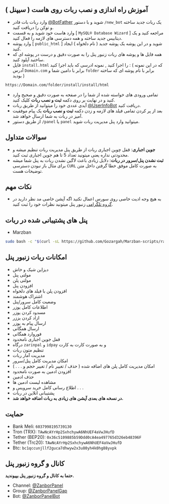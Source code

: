  ## آموزش راه اندازی و نصب ربات روی هاست ( سیپنل )
- وارد ربات بات فادر [@BotFather](https://t.me/BotFather) شوید و با دستور `/new_bot` یک ربات جدید ساخته و توکن را دریافت کنید.
- وارد هاست خود شوید و به قسمت [ `MySQL® Database Wizard` ] مراجعه کنید و یک دیتابیس جدید ساخته و همه دسترسی های لازمه را فعال کنید.
- وارد پوشه [ `public_html` ] شوید و در این پوشه یک پوشه جدید ( نام دلخواه ) ایجاد کنید.
- همه فایل ها و پوشه های ربات زنبور پنل را به صورت دقیق و درست در پوشه ای که ساختید آپلود کنید.
- فایل `install.html` را اجرا کنید , نمونه ادرسی که باید اجرا کنید : ( که در این نمونه آدرس `Domain.com` برابر با دامین شما و `folder` برابر با نام پوشه ای که ساخته بودید )
```bash
https://Domain.com/folder/install/install/html
```
- تمامی ورودی های خواسته شده از شما را در صفحه به صورت دقیق و صحیح وارد کنید و در نهایت بر روی دکمه **ثبت و نصب ربات** کلیک کنید.
- آیدی عددی خود را میتوانید از طریق ربات [@UserInfoBot](https://t.me/userinfobot) دریافت کنید.
- بعد از پر کردن تمامی فیلد های لازمه و زدن دکمه **ثبت و نصب ربات** یک پیام موفقیت آمیز در ربات به شما ارسال خواهد شد.
- از طریق دستور `/panel` یا `panel` میتوانید وارد پنل مدیریت ربات شوید.

## سوالات متداول
- **جوین اجباری**: قفل چوین اجباری ربات از طریق پنل مدیریت ربات تنظیم میشه و محدودتی نداره یعنی میتونید تعداد 5 تا هم جوین اجباری ثبت کنید.
- **ثبت نشدن پنل/سرور در ربات**: دلایل زیادی باعث لاگین نشدن ربات به پنل شما میشه برای مثال باز نبودن دسترسی `CURL` به صورت کامل موفق خطا گرفتن داخل متن توضیحات هست.

## نکات مهم
- به هیچ وجه ادیت خاصی روی سورس اعمال نکنید اگه آپشن خاصی مد نظر دارید در [گروه تلگرامی](https://t.me/ZanborPanelGap) زنبور پنل میتونید نظرات خود را ثبت کنید.

## **پنل های پشتیبانی شده در ربات**
- Marzban
```bash
sudo bash -c "$(curl -sL https://github.com/Gozargah/Marzban-scripts/raw/master/marzban.sh)" @ install
```
## امکانات ربات زنبور پنل
- دیزاین شیک و خاش
- مولتی پنل
- مولتی پلن
- افزودن پنل
- افزودن پلن با فیلد های دلخواه
- اشتراک هوشمند
- وضعیت کامل سرور/پنل
- اطلاعات کامل یوزر
- مسدود کردن یوزر
- ازاد کردن یززر
- ارسال پیام به یوزر
- ارسال همگانی
- فوروارد همگانی
- قفل جوین اجباری نامحدود
- درگاه `zarinpal` و `idpay` و به صورت کارت به کارت
- تنظیم متون ربات
- مدیریت آمار ربات
- امکان مدیریت کامل پنل/سرور
- امکان مدیریت کامل پلن های اضافه شده ( حذف / تغییر نام / تغییر حجم و . . . )
- افزودن ادمین به صورت نامحدود
- حذف ادمین
- مشاهده لیست ادمین ها
- اطلاع رسانی کامل خرید سرویس و . . .
- پشتیبانی انلاین در ربات
- **در نسخه های بعدی آپشن های زیادی به ربات اضافه خواهد شد.**

## حمایت
- Bank Meli: `6037998195739130`
- Tron (TRX): `TAwNcAYrHp2SxhchywA6NhUEF4aVwJHufD`
- Tether (BEP20): `0x36c5109885b59Ddd0cA4ea497765d326eb48396F`
- Tether (Trc20): `TAwNcAYrHp2SxhchywA6NhUEF4aVwJHufD`
- Btc: `bc1qccunjllf2guca7dhwyw2x3u80yh4k0hg88yvpk`

## کانال و گروه زنبور پنل
**حتما به کانال و گروه زنبور پنل بپیوندید.**
- Channel: [@ZanborPanel](https://t.me/ZanborPanel)
- Group: [@ZanborPanelGap](https://t.me/ZanborPanelGap)
- Bot: [@ZanborPanelBot](https://t.me/ZanborPanelBot)
